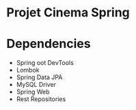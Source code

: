 # Projet Cinema Spring 

# Dependencies 
* Spring oot DevTools 
* Lombok
* Spring Data JPA
* MySQL Driver
* Spring Web 
* Rest Repositories